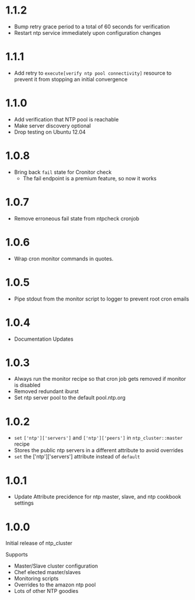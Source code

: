 # 1.1.2

* Bump retry grace period to a total of 60 seconds for verification
* Restart ntp service immediately upon configuration changes

# 1.1.1

* Add retry to `execute[verify ntp pool connectivity]` resource to prevent it from stopping an initial convergence

# 1.1.0

* Add verification that NTP pool is reachable
* Make server discovery optional
* Drop testing on Ubuntu 12.04

# 1.0.8

* Bring back `fail` state for Cronitor check
    - The fail endpoint is a premium feature, so now it works

# 1.0.7

* Remove erroneous fail state from ntpcheck cronjob

# 1.0.6

* Wrap cron monitor commands in quotes.

# 1.0.5

* Pipe stdout from the monitor script to logger to prevent root cron emails

# 1.0.4

* Documentation Updates

# 1.0.3

* Always run the monitor recipe so that cron job gets removed if monitor is disabled
* Removed redundant iburst
* Set ntp server pool to the default pool.ntp.org

# 1.0.2

* `set` `['ntp']['servers']` and `['ntp']['peers']` in `ntp_cluster::master` recipe
* Stores the public ntp servers in a different attribute to avoid overrides
* `set` the ['ntp']['servers'] attribute instead of `default`

# 1.0.1

* Update Attribute precidence for ntp master, slave, and ntp cookbook settings

# 1.0.0

Initial release of ntp_cluster

Supports

* Master/Slave cluster configuration
* Chef elected master/slaves
* Monitoring scripts
* Overrides to the amazon ntp pool
* Lots of other NTP goodies
